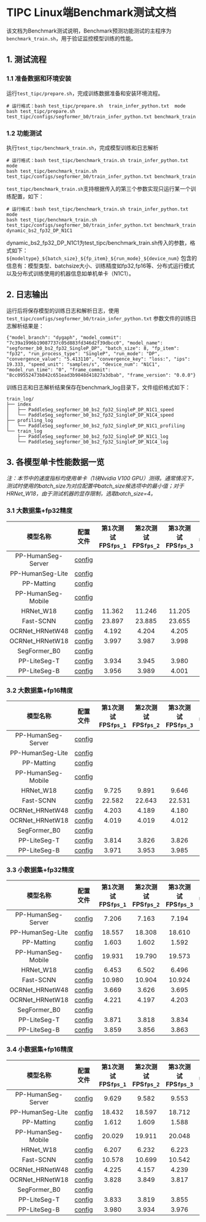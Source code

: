 
# TIPC Linux端Benchmark测试文档

该文档为Benchmark测试说明，Benchmark预测功能测试的主程序为`benchmark_train.sh`，用于验证监控模型训练的性能。

## 1. 测试流程
### 1.1 准备数据和环境安装
运行`test_tipc/prepare.sh`，完成训练数据准备和安装环境流程。

```shell
# 运行格式：bash test_tipc/prepare.sh  train_infer_python.txt  mode
bash test_tipc/prepare.sh test_tipc/configs/segformer_b0/train_infer_python.txt benchmark_train
```

### 1.2 功能测试
执行`test_tipc/benchmark_train.sh`，完成模型训练和日志解析

```shell
# 运行格式：bash test_tipc/benchmark_train.sh train_infer_python.txt mode
bash test_tipc/benchmark_train.sh test_tipc/configs/segformer_b0/train_infer_python.txt benchmark_train

```

`test_tipc/benchmark_train.sh`支持根据传入的第三个参数实现只运行某一个训练配置，如下：
```shell
# 运行格式：bash test_tipc/benchmark_train.sh train_infer_python.txt mode
bash test_tipc/benchmark_train.sh test_tipc/configs/segformer_b0/train_infer_python.txt benchmark_train  dynamic_bs2_fp32_DP_N1C1
```
dynamic_bs2_fp32_DP_N1C1为test_tipc/benchmark_train.sh传入的参数，格式如下：
`${modeltype}_${batch_size}_${fp_item}_${run_mode}_${device_num}`
包含的信息有：模型类型、batchsize大小、训练精度如fp32,fp16等、分布式运行模式以及分布式训练使用的机器信息如单机单卡（N1C1）。


## 2. 日志输出

运行后将保存模型的训练日志和解析日志，使用 `test_tipc/configs/segformer_b0/train_infer_python.txt` 参数文件的训练日志解析结果是：

```
{"model_branch": "dygaph", "model_commit": "7c39a1996b19087737c05d883fd346d2f39dbcc0", "model_name": "segformer_b0_bs2_fp32_SingleP_DP", "batch_size": 8, "fp_item": "fp32", "run_process_type": "SingleP", "run_mode": "DP", "convergence_value": "5.413110", "convergence_key": "loss:", "ips": 19.333, "speed_unit": "samples/s", "device_num": "N1C1", "model_run_time": "0", "frame_commit": "8cc09552473b842c651ead3b9848d41827a3dbab", "frame_version": "0.0.0"}
```

训练日志和日志解析结果保存在benchmark_log目录下，文件组织格式如下：
```
train_log/
├── index
│   ├── PaddleSeg_segformer_b0_bs2_fp32_SingleP_DP_N1C1_speed
│   └── PaddleSeg_segformer_b0_bs2_fp32_SingleP_DP_N1C4_speed
├── profiling_log
│   └── PaddleSeg_segformer_b0_bs2_fp32_SingleP_DP_N1C1_profiling
└── train_log
    ├── PaddleSeg_segformer_b0_bs2_fp32_SingleP_DP_N1C1_log
    └── PaddleSeg_segformer_b0_bs2_fp32_SingleP_DP_N1C4_log
```

## 3. 各模型单卡性能数据一览

*注：本节中的速度指标均使用单卡（1块Nvidia V100 GPU）测得。通常情况下，测试时使用的batch_size为对应配置中batch_size候选项中的最小值；对于HRNet_W18，由于测试机器的显存限制，选取batch_size=4。*

### 3.1 大数据集+fp32精度

|模型名称|配置文件|第1次测试FPS`fps_1`|第2次测试FPS`fps_2`|第3次测试FPS`fps_3`|`(max(fps_n)-min(fps_n))/max(fps_n)`|
|:-:|:-:|:-:|:-:|:-:|:-:|
|PP-HumanSeg-Server|[config](./configs/deeplabv3p_resnet50/train_infer_python.txt)|||||
|PP-HumanSeg-Lite|[config](./configs/pphumanseg_lite/train_infer_python.txt)|||||
|PP-Matting|[config](./configs/ppmatting/train_infer_python.txt)|||||
|PP-HumanSeg-Mobile|[config](./configs/fcn_hrnetw18_small/train_infer_python.txt)|||||
|HRNet_W18|[config](./configs/fcn_hrnetw18/train_infer_python.txt)|11.362|11.246|11.205|0.014|
|Fast-SCNN|[config](./configs/fastscnn/train_infer_python.txt)|23.897|23.885|23.655|0.010|
|OCRNet_HRNetW48|[config](./configs/ocrnet_hrnetw48/ocrnet_hrnetw48_cityscapes_1024x512.yml)|4.192|4.204|4.205|0.003|
|OCRNet_HRNetW18|[config](./configs/ocrnet_hrnetw18/train_infer_python.txt)|3.997|3.987|3.998|0.003|
|SegFormer_B0|[config](./configs/segformer_b0/train_infer_python.txt)|||||
|PP-LiteSeg-T|[config](./configs/pp_liteseg_stdc1/train_infer_python.txt)|3.934|3.945|3.980|0.012|
|PP-LiteSeg-B|[config](./configs/pp_liteseg_stdc2/train_infer_python.txt)|3.956|3.989|4.001|0.011|

### 3.2 大数据集+fp16精度

|模型名称|配置文件|第1次测试FPS`fps_1`|第2次测试FPS`fps_2`|第3次测试FPS`fps_3`|`(max(fps_n)-min(fps_n))/max(fps_n)`|
|:-:|:-:|:-:|:-:|:-:|:-:|
|PP-HumanSeg-Server|[config](./configs/deeplabv3p_resnet50/train_infer_python.txt)|||||
|PP-HumanSeg-Lite|[config](./configs/pphumanseg_lite/train_infer_python.txt)|||||
|PP-Matting|[config](./configs/ppmatting/train_infer_python.txt)|||||
|PP-HumanSeg-Mobile|[config](./configs/fcn_hrnetw18_small/train_infer_python.txt)|||||
|HRNet_W18|[config](./configs/fcn_hrnetw18/train_infer_python.txt)|9.725|9.891|9.646|0.025|
|Fast-SCNN|[config](./configs/fastscnn/train_infer_python.txt)|22.582|22.643|22.531|0.005|
|OCRNet_HRNetW48|[config](./configs/ocrnet_hrnetw48/ocrnet_hrnetw48_cityscapes_1024x512.yml)|4.203|4.189|4.180|0.005|
|OCRNet_HRNetW18|[config](./configs/ocrnet_hrnetw18/train_infer_python.txt)|4.019|4.019|4.012|0.002|
|SegFormer_B0|[config](./configs/segformer_b0/train_infer_python.txt)|||||
|PP-LiteSeg-T|[config](./configs/pp_liteseg_stdc1/train_infer_python.txt)|3.814|3.826|3.826|0.003|
|PP-LiteSeg-B|[config](./configs/pp_liteseg_stdc2/train_infer_python.txt)|3.971|3.953|3.985|0.008|

### 3.3 小数据集+fp32精度

|模型名称|配置文件|第1次测试FPS`fps_1`|第2次测试FPS`fps_2`|第3次测试FPS`fps_3`|`(max(fps_n)-min(fps_n))/max(fps_n)`|
|:-:|:-:|:-:|:-:|:-:|:-:|
|PP-HumanSeg-Server|[config](./configs/deeplabv3p_resnet50/train_infer_python.txt)|7.206|7.163|7.194|0.006|
|PP-HumanSeg-Lite|[config](./configs/pphumanseg_lite/train_infer_python.txt)|18.557|18.308|18.610|0.016|
|PP-Matting|[config](./configs/ppmatting/train_infer_python.txt)|1.603|1.602|1.592|0.007|
|PP-HumanSeg-Mobile|[config](./configs/fcn_hrnetw18_small/train_infer_python.txt)|19.931|19.790|19.573|0.018|
|HRNet_W18|[config](./configs/fcn_hrnetw18/train_infer_python.txt)|6.453|6.502|6.496|0.008|
|Fast-SCNN|[config](./configs/fastscnn/train_infer_python.txt)|10.980|10.904|10.924|0.007|
|OCRNet_HRNetW48|[config](./configs/ocrnet_hrnetw48/ocrnet_hrnetw48_cityscapes_1024x512.yml)|3.669|3.626|3.695|0.019|
|OCRNet_HRNetW18|[config](./configs/ocrnet_hrnetw18/train_infer_python.txt)|4.221|4.197|4.203|0.006|
|SegFormer_B0|[config](./configs/segformer_b0/train_infer_python.txt)|||||
|PP-LiteSeg-T|[config](./configs/pp_liteseg_stdc1/train_infer_python.txt)|3.871|3.818|3.834|0.010|
|PP-LiteSeg-B|[config](./configs/pp_liteseg_stdc2/train_infer_python.txt)|3.859|3.856|3.863|0.002|

### 3.4 小数据集+fp16精度

|模型名称|配置文件|第1次测试FPS`fps_1`|第2次测试FPS`fps_2`|第3次测试FPS`fps_3`|`(max(fps_n)-min(fps_n))/max(fps_n)`|
|:-:|:-:|:-:|:-:|:-:|:-:|
|PP-HumanSeg-Server|[config](./configs/deeplabv3p_resnet50/train_infer_python.txt)|9.629|9.582|9.553|0.008|
|PP-HumanSeg-Lite|[config](./configs/pphumanseg_lite/train_infer_python.txt)|18.432|18.597|18.712|0.015|
|PP-Matting|[config](./configs/ppmatting/train_infer_python.txt)|1.612|1.609|1.588|0.015|
|PP-HumanSeg-Mobile|[config](./configs/fcn_hrnetw18_small/train_infer_python.txt)|20.029|19.911|20.048|0.007|
|HRNet_W18|[config](./configs/fcn_hrnetw18/train_infer_python.txt)|6.207|6.232|6.223|0.004|
|Fast-SCNN|[config](./configs/fastscnn/train_infer_python.txt)|10.578|10.699|10.542|0.015|
|OCRNet_HRNetW48|[config](./configs/ocrnet_hrnetw48/ocrnet_hrnetw48_cityscapes_1024x512.yml)|4.225|4.157|4.239|0.020|
|OCRNet_HRNetW18|[config](./configs/ocrnet_hrnetw18/train_infer_python.txt)|3.828|3.849|3.817|0.008|
|SegFormer_B0|[config](./configs/segformer_b0/train_infer_python.txt)|||||
|PP-LiteSeg-T|[config](./configs/pp_liteseg_stdc1/train_infer_python.txt)|3.833|3.819|3.855|0.010|
|PP-LiteSeg-B|[config](./configs/pp_liteseg_stdc2/train_infer_python.txt)|3.980|3.934|3.976|0.012|
